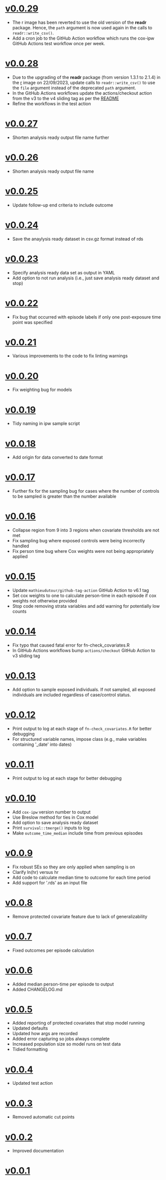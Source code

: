 # [v0.0.29](https://github.com/opensafely-actions/cox-ipw/releases/tag/v0.0.29)

- The r image has been reverted to use the old version of the **readr** package. Hence, the `path` argument is now used again in the calls to `readr::write_csv()`.
- Add a cron job to the GitHub Action workflow which runs the cox-ipw GitHub Actions test workflow once per week.

# [v0.0.28](https://github.com/opensafely-actions/cox-ipw/releases/tag/v0.0.28)

- Due to the upgrading of the **readr** package (from version 1.3.1 to 2.1.4) in the [r](https://github.com/opensafely-core/r-docker) image on 22/09/2023, update calls to `readr::write_csv()` to use the `file` argument instead of the deprecated `path` argument.
- In the GitHub Actions workflows update the actions/checkout action from the v3 to the v4 sliding tag as per the [README](https://github.com/actions/checkout/#readme)
- Refine the workflows in the test action

# [v0.0.27](https://github.com/opensafely-actions/cox-ipw/releases/tag/v0.0.27)

- Shorten analysis ready output file name further

# [v0.0.26](https://github.com/opensafely-actions/cox-ipw/releases/tag/v0.0.26)

- Shorten analysis ready output file name 

# [v0.0.25](https://github.com/opensafely-actions/cox-ipw/releases/tag/v0.0.25)

- Update follow-up end criteria to include outcome

# [v0.0.24](https://github.com/opensafely-actions/cox-ipw/releases/tag/v0.0.24)

- Save the anaylysis ready dataset in csv.gz format instead of rds

# [v0.0.23](https://github.com/opensafely-actions/cox-ipw/releases/tag/v0.0.23)

- Specify analysis ready data set as output in YAML
- Add option to not run analysis (i.e., just save analysis ready dataset and stop)

# [v0.0.22](https://github.com/opensafely-actions/cox-ipw/releases/tag/v0.0.22)

- Fix bug that occurred with episode labels if only one post-exposure time point was specified

# [v0.0.21](https://github.com/opensafely-actions/cox-ipw/releases/tag/v0.0.21)

- Various improvements to the code to fix linting warnings

# [v0.0.20](https://github.com/opensafely-actions/cox-ipw/releases/tag/v0.0.20)

- Fix weighting bug for models

# [v0.0.19](https://github.com/opensafely-actions/cox-ipw/releases/tag/v0.0.19)

- Tidy naming in ipw sample script

# [v0.0.18](https://github.com/opensafely-actions/cox-ipw/releases/tag/v0.0.18)

- Add origin for data converted to date format

# [v0.0.17](https://github.com/opensafely-actions/cox-ipw/releases/tag/v0.0.17)

- Further fix for the sampling bug for cases where the number of controls to be sampled is greater than the number available

# [v0.0.16](https://github.com/opensafely-actions/cox-ipw/releases/tag/v0.0.16)

- Collapse region from 9 into 3 regions when covariate thresholds are not met
- Fix sampling bug where exposed controls were being incorrectly handled
- Fix person time bug where Cox weights were not being appropriately applied

# [v0.0.15](https://github.com/opensafely-actions/cox-ipw/releases/tag/v0.0.15)

- Update `mathieudutour/github-tag-action` GitHub Action to v6.1 tag
- Set cox weights to one to calculate person-time in each episode if cox weights not otherwise provided
- Stop code removing strata variables and add warning for potentially low counts

# [v0.0.14](https://github.com/opensafely-actions/cox-ipw/releases/tag/v0.0.14)

- Fix typo that caused fatal error for fn-check_covariates.R
- In GitHub Actions workflows bump `actions/checkout` GitHub Action to v3 sliding tag

# [v0.0.13](https://github.com/opensafely-actions/cox-ipw/releases/tag/v0.0.13)

- Add option to sample exposed individuals. If not sampled, all exposed individuals are included regardless of case/control status.

# [v0.0.12](https://github.com/opensafely-actions/cox-ipw/releases/tag/v0.0.12)

- Print output to log at each stage of `fn-check_covariates.R` for better debugging
- For structured variable names, impose class (e.g., make variables containing '_date' into dates)

# [v0.0.11](https://github.com/opensafely-actions/cox-ipw/releases/tag/v0.0.11)

- Print output to log at each stage for better debugging

# [v0.0.10](https://github.com/opensafely-actions/cox-ipw/releases/tag/v0.0.10)

- Add `cox-ipw` version number to output
- Use Breslow method for ties in Cox model
- Add option to save analysis ready dataset
- Print `survival::tmerge()` inputs to log
- Make `outcome_time_median` include time from previous episodes

# [v0.0.9](https://github.com/opensafely-actions/cox-ipw/releases/tag/v0.0.9)

- Fix robust SEs so they are only applied when sampling is on
- Clarify ln(hr) versus hr
- Add code to calculate median time to outcome for each time period
- Add support for '.rds' as an input file

# [v0.0.8](https://github.com/opensafely-actions/cox-ipw/releases/tag/v0.0.8)

- Remove protected covariate feature due to lack of generalizability

# [v0.0.7](https://github.com/opensafely-actions/cox-ipw/releases/tag/v0.0.7)

- Fixed outcomes per episode calculation

# [v0.0.6](https://github.com/opensafely-actions/cox-ipw/releases/tag/v0.0.6)

- Added median person-time per episode to output
- Added CHANGELOG.md

# [v0.0.5](https://github.com/opensafely-actions/cox-ipw/releases/tag/v0.0.5)

- Added reporting of protected covariates that stop model running
- Updated defaults
- Updated how args are recorded
- Added error capturing so jobs always complete
- Increased population size so model runs on test data
- Tidied formatting

# [v0.0.4](https://github.com/opensafely-actions/cox-ipw/releases/tag/v0.0.4)

- Updated test action

# [v0.0.3](https://github.com/opensafely-actions/cox-ipw/releases/tag/v0.0.3)

- Removed automatic cut points

# [v0.0.2](https://github.com/opensafely-actions/cox-ipw/releases/tag/v0.0.2)

- Improved documentation

# [v0.0.1](https://github.com/opensafely-actions/cox-ipw/releases/tag/v0.0.1)

